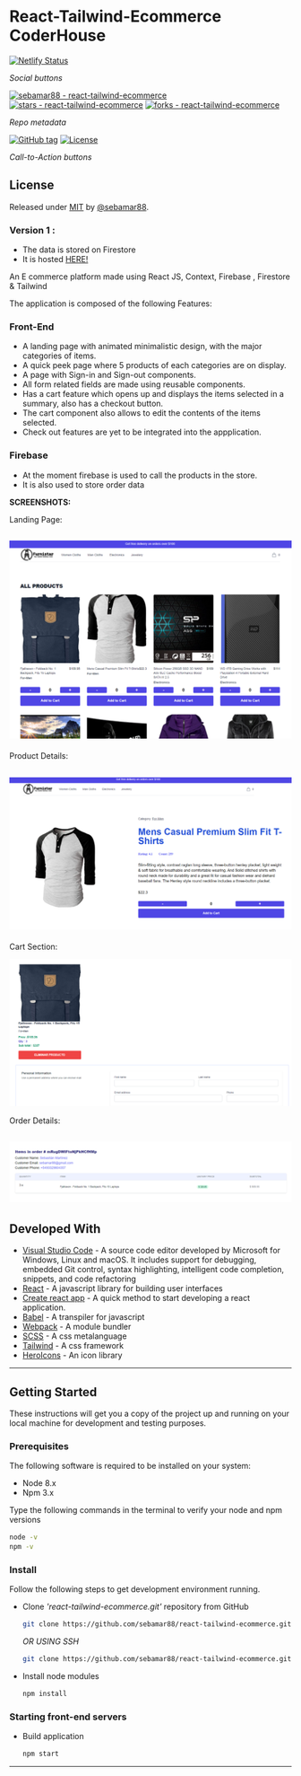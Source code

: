 # React-Tailwind-Ecommerce CoderHouse

[![Netlify Status](https://api.netlify.com/api/v1/badges/53a12330-2cf0-4511-90ad-49247851c55b/deploy-status)](https://app.netlify.com/sites/react-tailwind-ecommerce/deploys)

_Social buttons_

[![sebamar88 - react-tailwind-ecommerce](https://img.shields.io/static/v1?label=sebamar88&message=react-tailwind-ecommerce&color=blue&logo=github)](https://github.com/sebamar88/react-tailwind-ecommerce "Go to GitHub repo")
[![stars - react-tailwind-ecommerce](https://img.shields.io/github/stars/sebamar88/react-tailwind-ecommerce?style=social)](https://github.com/sebamar88/react-tailwind-ecommerce)
[![forks - react-tailwind-ecommerce](https://img.shields.io/github/forks/sebamar88/react-tailwind-ecommerce?style=social)](https://github.com/sebamar88/react-tailwind-ecommerce)

_Repo metadata_

[![GitHub tag](https://img.shields.io/github/tag/sebamar88/react-tailwind-ecommerce?include_prereleases=&sort=semver&color=blue)](https://github.com/sebamar88/react-tailwind-ecommerce/releases/)
[![License](https://img.shields.io/badge/License-MIT-blue)](#license)

_Call-to-Action buttons_

<div align="center">

</div>

## License

Released under [MIT](/LICENSE) by [@sebamar88](https://github.com/sebamar88).

### Version 1 :

- The data is stored on Firestore
- It is hosted [HERE!](react-tailwind-ecommerce.netlify.app/)

An E commerce platform made using React JS, Context, Firebase , Firestore & Tailwind

The application is composed of the following Features:

### Front-End

- A landing page with animated minimalistic design, with the major categories of items.
- A quick peek page where 5 products of each categories are on display.
- A page with Sign-in and Sign-out components.
- All form related fields are made using reusable components.
- Has a cart feature which opens up and displays the items selected in a summary, also has a checkout button.
- The cart component also allows to edit the contents of the items selected.
- Check out features are yet to be integrated into the appplication.

### Firebase

- At the moment firebase is used to call the products in the store.
- It is also used to store order data

**SCREENSHOTS:**

Landing Page:

## ![](src/images/landing.png)

Product Details:

## ![](src/images/productDetails.png)

Cart Section:

![](src/images/cart.png)

Order Details:

## ![](src/images/orderDetails.png)

## Developed With

- [Visual Studio Code](https://code.visualstudio.com/) - A source code editor developed by Microsoft for Windows, Linux and macOS. It includes support for debugging, embedded Git control, syntax highlighting, intelligent code completion, snippets, and code refactoring
- [React](https://reactjs.org/) - A javascript library for building user interfaces
- [Create react app](https://create-react-app.dev/) - A quick method to start developing a react application.
- [Babel](https://babeljs.io/) - A transpiler for javascript
- [Webpack](https://webpack.js.org/) - A module bundler
- [SCSS](http://sass-lang.com/) - A css metalanguage
- [Tailwind](https://tailwindcss.com/) - A css framework
- [HeroIcons](https://heroicons.com/) - An icon library

---

## Getting Started

These instructions will get you a copy of the project up and running on your local machine for development and testing purposes.

### Prerequisites

The following software is required to be installed on your system:

- Node 8.x
- Npm 3.x

Type the following commands in the terminal to verify your node and npm versions

```bash
node -v
npm -v
```

### Install

Follow the following steps to get development environment running.

- Clone _'react-tailwind-ecommerce.git'_ repository from GitHub

  ```bash
  git clone https://github.com/sebamar88/react-tailwind-ecommerce.git
  ```

  _OR USING SSH_

  ```bash
  git clone https://github.com/sebamar88/react-tailwind-ecommerce.git
  ```

- Install node modules

  ```bash
  npm install
  ```

### Starting front-end servers

- Build application

  ```bash
  npm start
  ```

---
